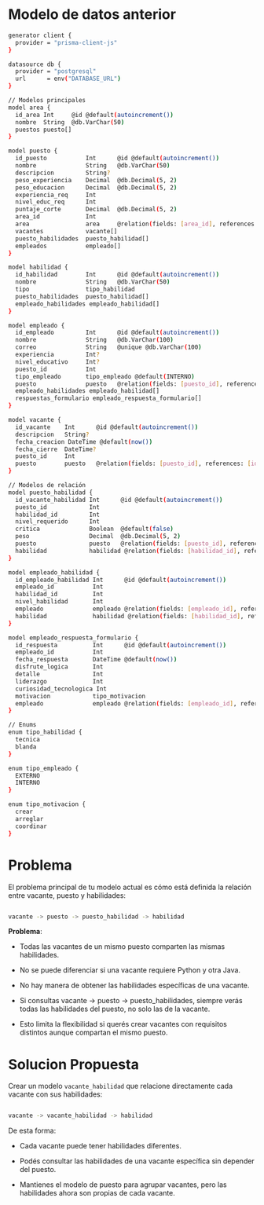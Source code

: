 # Modelo de datos anterior


```bash
generator client {
  provider = "prisma-client-js"
}

datasource db {
  provider = "postgresql"
  url      = env("DATABASE_URL")
}

// Modelos principales
model area {
  id_area Int     @id @default(autoincrement())
  nombre  String  @db.VarChar(50)
  puestos puesto[]
}

model puesto {
  id_puesto           Int      @id @default(autoincrement())
  nombre              String   @db.VarChar(50)
  descripcion         String?
  peso_experiencia    Decimal  @db.Decimal(5, 2)
  peso_educacion      Decimal  @db.Decimal(5, 2)
  experiencia_req     Int
  nivel_educ_req      Int
  puntaje_corte       Decimal  @db.Decimal(5, 2)
  area_id             Int
  area                area     @relation(fields: [area_id], references: [id_area])
  vacantes            vacante[]
  puesto_habilidades  puesto_habilidad[]
  empleados           empleado[]
}

model habilidad {
  id_habilidad        Int      @id @default(autoincrement())
  nombre              String   @db.VarChar(50)
  tipo                tipo_habilidad
  puesto_habilidades  puesto_habilidad[]
  empleado_habilidades empleado_habilidad[]
}

model empleado {
  id_empleado         Int      @id @default(autoincrement())
  nombre              String   @db.VarChar(100)
  correo              String   @unique @db.VarChar(100)
  experiencia         Int?
  nivel_educativo     Int?
  puesto_id           Int
  tipo_empleado       tipo_empleado @default(INTERNO)
  puesto              puesto   @relation(fields: [puesto_id], references: [id_puesto])
  empleado_habilidades empleado_habilidad[]
  respuestas_formulario empleado_respuesta_formulario[]
}

model vacante {
  id_vacante    Int      @id @default(autoincrement())
  descripcion   String?
  fecha_creacion DateTime @default(now())
  fecha_cierre  DateTime?
  puesto_id     Int
  puesto        puesto   @relation(fields: [puesto_id], references: [id_puesto])
}

// Modelos de relación
model puesto_habilidad {
  id_vacante_habilidad Int      @id @default(autoincrement())
  puesto_id            Int
  habilidad_id         Int
  nivel_requerido      Int
  critica              Boolean  @default(false)
  peso                 Decimal  @db.Decimal(5, 2)
  puesto               puesto   @relation(fields: [puesto_id], references: [id_puesto])
  habilidad            habilidad @relation(fields: [habilidad_id], references: [id_habilidad])
}

model empleado_habilidad {
  id_empleado_habilidad Int      @id @default(autoincrement())
  empleado_id           Int
  habilidad_id          Int
  nivel_habilidad       Int
  empleado              empleado @relation(fields: [empleado_id], references: [id_empleado])
  habilidad             habilidad @relation(fields: [habilidad_id], references: [id_habilidad])
}

model empleado_respuesta_formulario {
  id_respuesta          Int      @id @default(autoincrement())
  empleado_id           Int
  fecha_respuesta       DateTime @default(now())
  disfrute_logica       Int
  detalle               Int
  liderazgo             Int
  curiosidad_tecnologica Int
  motivacion            tipo_motivacion
  empleado              empleado @relation(fields: [empleado_id], references: [id_empleado])
}

// Enums
enum tipo_habilidad {
  tecnica
  blanda
}

enum tipo_empleado {
  EXTERNO
  INTERNO
}

enum tipo_motivacion {
  crear
  arreglar
  coordinar
}

```

# Problema


El problema principal de tu modelo actual es cómo está definida la relación entre vacante, puesto y habilidades:


```bash

vacante -> puesto -> puesto_habilidad -> habilidad

```

**Problema**:


- Todas las vacantes de un mismo puesto comparten las mismas habilidades.


- No se puede diferenciar si una vacante requiere Python y otra Java.


- No hay manera de obtener las habilidades específicas de una vacante.


- Si consultas vacante -> puesto -> puesto_habilidades, siempre verás todas las habilidades del puesto, no solo las de la vacante.


- Esto limita la flexibilidad si querés crear vacantes con requisitos distintos aunque compartan el mismo puesto.


# Solucion Propuesta

Crear un modelo `vacante_habilidad` que relacione directamente cada vacante con sus habilidades:


```bash

vacante -> vacante_habilidad -> habilidad

```

De esta forma:

- Cada vacante puede tener habilidades diferentes.

- Podés consultar las habilidades de una vacante específica sin depender del puesto.

- Mantienes el modelo de puesto para agrupar vacantes, pero las habilidades ahora son propias de cada vacante.

